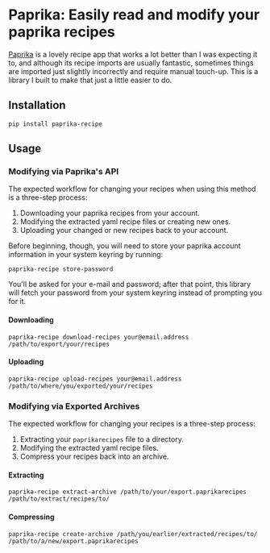 # Paprika: Easily read and modify your paprika recipes

[Paprika](https://www.paprikaapp.com/) is a lovely recipe app that works a lot better than I was expecting it to, and although its recipe imports are usually fantastic, sometimes things are imported just slightly incorrectly and require manual touch-up. This is a library I built to make that just a little easier to do.

## Installation

```
pip install paprika-recipe
```

## Usage

### Modifying via Paprika's API

The expected workflow for changing your recipes when using this method is a three-step process:

1. Downloading your paprika recipes from your account.
2. Modifying the extracted yaml recipe files or creating new ones.
3. Uploading your changed or new recipes back to your account.

Before beginning, though, you will need to store your paprika account information in your system keyring by running:

```
paprika-recipe store-password
```

You'll be asked for your e-mail and password; after that point, this library will fetch your password from your system keyring instead of prompting you for it.

#### Downloading

```
paprika-recipe download-recipes your@email.address /path/to/export/your/recipes
```

#### Uploading

```
paprika-recipe upload-recipes your@email.address /path/to/where/you/exported/your/recipes
```

### Modifying via Exported Archives

The expected workflow for changing your recipes is a three-step process:

1. Extracting your `paprikarecipes` file to a directory.
2. Modifying the extracted yaml recipe files.
3. Compress your recipes back into an archive.

#### Extracting

```
paprika-recipe extract-archive /path/to/your/export.paprikarecipes /path/to/extract/recipes/to/

```

#### Compressing

```
paprika-recipe create-archive /path/you/earlier/extracted/recipes/to/ /path/to/a/new/export.paprikarecipes

```

